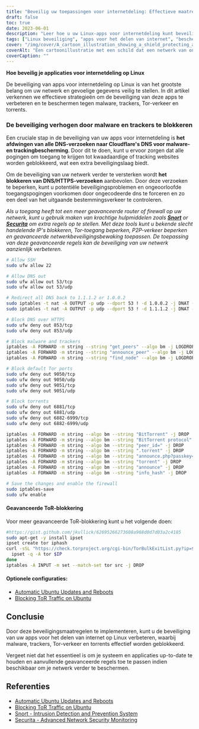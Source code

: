 ```yaml
---
title: "Beveilig uw toepassingen voor internetdeling: Effectieve maatregelen voor een betere bescherming"
draft: false
toc: true
date: 2023-06-01
description: "Leer hoe u uw Linux-apps voor internetdeling kunt beveiligen met geavanceerde maatregelen om malware, trackers, Tor-verkeer en torrents te blokkeren."
tags: ["Linux beveiliging", "apps voor het delen van internet", "bescherming tegen malware", "tracker blokkeren", "Tor verkeer blokkeren", "preventie van torrents", "netwerkbeveiliging", "Snort", "Securita", "DNS-bescherming", "geavanceerde firewall-regels", "Ubuntu updates", "automatische updates", "netwerkbewaking", "cyberbeveiliging", "Linux internetbeveiliging", "Linux app beveiliging", "malware blokkering", "Tor-verkeer voorkomen", "torrent bescherming", "netwerk firewall", "Linux netwerkbeveiliging", "veilig delen via internet", "Linux DNS bescherming", "geavanceerde netwerkbeveiliging", "Linux systeem updates", "tools voor netwerkbewaking", "Linux-cyberbeveiligingsmaatregelen", "Linux beveiligingspraktijken"]
cover: "/img/cover/A_cartoon_illustration_showing_a_shield_protecting_a_network.png"
coverAlt: "Een cartoonillustratie met een schild dat een netwerk van onderling verbonden apparaten beschermt tegen kwaadaardige bedreigingen."
coverCaption: ""
---
```


**Hoe beveilig je applicaties voor internetdeling op Linux**

De beveiliging van apps voor internetdeling op Linux is van het grootste belang om uw netwerk en gevoelige gegevens veilig te stellen. In dit artikel verkennen we effectieve strategieën om de beveiliging van deze apps te verbeteren en te beschermen tegen malware, trackers, Tor-verkeer en torrents.

### De beveiliging verhogen door malware en trackers te blokkeren

Een cruciale stap in de beveiliging van uw apps voor internetdeling is **het afdwingen van alle DNS-verzoeken naar Cloudflare's DNS voor malware- en trackingbescherming**. Door dit te doen, kunt u ervoor zorgen dat alle pogingen om toegang te krijgen tot kwaadaardige of tracking websites worden geblokkeerd, wat een extra beveiligingslaag biedt.

Om de beveiliging van uw netwerk verder te versterken wordt **het blokkeren van DNS/HTTPS-verzoeken** aanbevolen. Door deze verzoeken te beperken, kunt u potentiële beveiligingsproblemen en ongeoorloofde toegangspogingen voorkomen door ongecodeerde dns te forceren en zo een deel van het uitgaande bestemmingsverkeer te controleren.

*Als u toegang heeft tot een meer geavanceerde router of firewall op uw netwerk, kunt u gebruik maken van krachtige hulpmiddelen zoals [**Snort**](https://www.snort.org/) or [**Securita**](https://www.securita.io/) om extra regels op te stellen. Met deze tools kunt u bekende slecht handelende IP's blokkeren, Tor-toegang beperken, P2P-verkeer beperken en geavanceerde netwerkbeveiligingsbewaking toepassen. De toepassing van deze geavanceerde regels kan de beveiliging van uw netwerk aanzienlijk verbeteren.*

```bash
# Allow SSH
sudo ufw allow 22

# Allow DNS out
sudo ufw allow out 53/tcp
sudo ufw allow out 53/udp

# Redirect all DNS back to 1.1.1.2 or 1.0.0.2
sudo iptables -t nat -A OUTPUT -p udp --dport 53 ! -d 1.0.0.2 -j DNAT --to-destination 1.1.1.2
sudo iptables -t nat -A OUTPUT -p udp --dport 53 ! -d 1.1.1.2 -j DNAT --to-destination 1.0.0.2

# Block DNS over HTTPS
sudo ufw deny out 853/tcp
sudo ufw deny out 853/udp 

# Block malware and trackers
iptables -A FORWARD -m string --string "get_peers" --algo bm -j LOGDROP
iptables -A FORWARD -m string --string "announce_peer" --algo bm -j LOGDROP
iptables -A FORWARD -m string --string "find_node" --algo bm -j LOGDROP

# Block default Tor ports
sudo ufw deny out 9050/tcp
sudo ufw deny out 9050/udp
sudo ufw deny out 9051/tcp
sudo ufw deny out 9051/udp

# Block torrents
sudo ufw deny out 6881/tcp
sudo ufw deny out 6881/udp
sudo ufw deny out 6882-6999/tcp
sudo ufw deny out 6882-6999/udp

iptables -A FORWARD -m string --algo bm --string "BitTorrent" -j DROP
iptables -A FORWARD -m string --algo bm --string "BitTorrent protocol" -j DROP
iptables -A FORWARD -m string --algo bm --string "peer_id=" -j DROP
iptables -A FORWARD -m string --algo bm --string ".torrent" -j DROP
iptables -A FORWARD -m string --algo bm --string "announce.php?passkey=" -j DROP
iptables -A FORWARD -m string --algo bm --string "torrent" -j DROP
iptables -A FORWARD -m string --algo bm --string "announce" -j DROP
iptables -A FORWARD -m string --algo bm --string "info_hash" -j DROP

# Save the changes and enable the firewall
sudo iptables-save
sudo ufw enable
```

#### Geavanceerde ToR-blokkering
Voor meer geavanceerde ToR-blokkering kunt u het volgende doen:
```bash
#https://gist.github.com/jkullick/62695266273608a968d0d7d03a2c4185
sudo apt-get -y install ipset
ipset create tor iphash
curl -sSL "https://check.torproject.org/cgi-bin/TorBulkExitList.py?ip=$(curl icanhazip.com)" | sed '/^#/d' | while read IP; do
  ipset -q -A tor $IP
done
iptables -A INPUT -m set --match-set tor src -j DROP
```

#### Optionele configuraties:
- [Automatic Ubuntu Updates and Reboots](https://www.cyberciti.biz/faq/set-up-automatic-unattended-updates-for-ubuntu-20-04/)
- [Blocking ToR Traffic on Ubuntu](https://serverfault.com/questions/1106645/blocking-tor-traffic-with-postfix-or-fail2ban-on-mailserver)

## Conclusie

Door deze beveiligingsmaatregelen te implementeren, kunt u de beveiliging van uw apps voor het delen van internet op Linux verbeteren, waarbij malware, trackers, Tor-verkeer en torrents effectief worden geblokkeerd.

Vergeet niet dat het essentieel is om je systeem en applicaties up-to-date te houden en aanvullende geavanceerde regels toe te passen indien beschikbaar om je netwerk verder te beschermen.

## Referenties

- [Automatic Ubuntu Updates and Reboots](https://www.cyberciti.biz/faq/set-up-automatic-unattended-updates-for-ubuntu-20-04/)
- [Blocking ToR Traffic on Ubuntu](https://serverfault.com/questions/1106645/blocking-tor-traffic-with-postfix-or-fail2ban-on-mailserver)
- [Snort - Intrusion Detection and Prevention System](https://www.snort.org/)
- [Securita - Advanced Network Security Monitoring](https://www.securita.io/)
